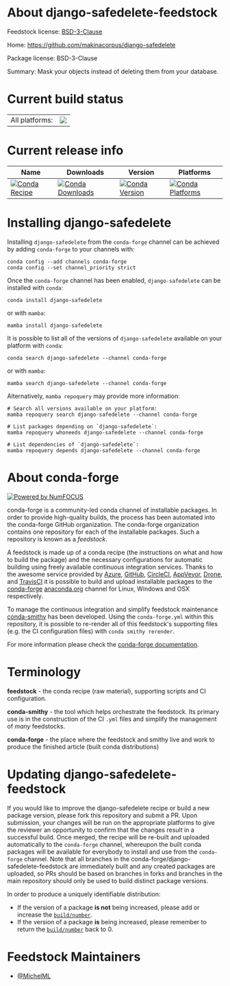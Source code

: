 About django-safedelete-feedstock
=================================

Feedstock license: [BSD-3-Clause](https://github.com/conda-forge/django-safedelete-feedstock/blob/main/LICENSE.txt)

Home: https://github.com/makinacorpus/django-safedelete

Package license: BSD-3-Clause

Summary: Mask your objects instead of deleting them from your database.

Current build status
====================


<table><tr><td>All platforms:</td>
    <td>
      <a href="https://dev.azure.com/conda-forge/feedstock-builds/_build/latest?definitionId=18764&branchName=main">
        <img src="https://dev.azure.com/conda-forge/feedstock-builds/_apis/build/status/django-safedelete-feedstock?branchName=main">
      </a>
    </td>
  </tr>
</table>

Current release info
====================

| Name | Downloads | Version | Platforms |
| --- | --- | --- | --- |
| [![Conda Recipe](https://img.shields.io/badge/recipe-django--safedelete-green.svg)](https://anaconda.org/conda-forge/django-safedelete) | [![Conda Downloads](https://img.shields.io/conda/dn/conda-forge/django-safedelete.svg)](https://anaconda.org/conda-forge/django-safedelete) | [![Conda Version](https://img.shields.io/conda/vn/conda-forge/django-safedelete.svg)](https://anaconda.org/conda-forge/django-safedelete) | [![Conda Platforms](https://img.shields.io/conda/pn/conda-forge/django-safedelete.svg)](https://anaconda.org/conda-forge/django-safedelete) |

Installing django-safedelete
============================

Installing `django-safedelete` from the `conda-forge` channel can be achieved by adding `conda-forge` to your channels with:

```
conda config --add channels conda-forge
conda config --set channel_priority strict
```

Once the `conda-forge` channel has been enabled, `django-safedelete` can be installed with `conda`:

```
conda install django-safedelete
```

or with `mamba`:

```
mamba install django-safedelete
```

It is possible to list all of the versions of `django-safedelete` available on your platform with `conda`:

```
conda search django-safedelete --channel conda-forge
```

or with `mamba`:

```
mamba search django-safedelete --channel conda-forge
```

Alternatively, `mamba repoquery` may provide more information:

```
# Search all versions available on your platform:
mamba repoquery search django-safedelete --channel conda-forge

# List packages depending on `django-safedelete`:
mamba repoquery whoneeds django-safedelete --channel conda-forge

# List dependencies of `django-safedelete`:
mamba repoquery depends django-safedelete --channel conda-forge
```


About conda-forge
=================

[![Powered by
NumFOCUS](https://img.shields.io/badge/powered%20by-NumFOCUS-orange.svg?style=flat&colorA=E1523D&colorB=007D8A)](https://numfocus.org)

conda-forge is a community-led conda channel of installable packages.
In order to provide high-quality builds, the process has been automated into the
conda-forge GitHub organization. The conda-forge organization contains one repository
for each of the installable packages. Such a repository is known as a *feedstock*.

A feedstock is made up of a conda recipe (the instructions on what and how to build
the package) and the necessary configurations for automatic building using freely
available continuous integration services. Thanks to the awesome service provided by
[Azure](https://azure.microsoft.com/en-us/services/devops/), [GitHub](https://github.com/),
[CircleCI](https://circleci.com/), [AppVeyor](https://www.appveyor.com/),
[Drone](https://cloud.drone.io/welcome), and [TravisCI](https://travis-ci.com/)
it is possible to build and upload installable packages to the
[conda-forge](https://anaconda.org/conda-forge) [anaconda.org](https://anaconda.org/)
channel for Linux, Windows and OSX respectively.

To manage the continuous integration and simplify feedstock maintenance
[conda-smithy](https://github.com/conda-forge/conda-smithy) has been developed.
Using the ``conda-forge.yml`` within this repository, it is possible to re-render all of
this feedstock's supporting files (e.g. the CI configuration files) with ``conda smithy rerender``.

For more information please check the [conda-forge documentation](https://conda-forge.org/docs/).

Terminology
===========

**feedstock** - the conda recipe (raw material), supporting scripts and CI configuration.

**conda-smithy** - the tool which helps orchestrate the feedstock.
                   Its primary use is in the construction of the CI ``.yml`` files
                   and simplify the management of *many* feedstocks.

**conda-forge** - the place where the feedstock and smithy live and work to
                  produce the finished article (built conda distributions)


Updating django-safedelete-feedstock
====================================

If you would like to improve the django-safedelete recipe or build a new
package version, please fork this repository and submit a PR. Upon submission,
your changes will be run on the appropriate platforms to give the reviewer an
opportunity to confirm that the changes result in a successful build. Once
merged, the recipe will be re-built and uploaded automatically to the
`conda-forge` channel, whereupon the built conda packages will be available for
everybody to install and use from the `conda-forge` channel.
Note that all branches in the conda-forge/django-safedelete-feedstock are
immediately built and any created packages are uploaded, so PRs should be based
on branches in forks and branches in the main repository should only be used to
build distinct package versions.

In order to produce a uniquely identifiable distribution:
 * If the version of a package **is not** being increased, please add or increase
   the [``build/number``](https://docs.conda.io/projects/conda-build/en/latest/resources/define-metadata.html#build-number-and-string).
 * If the version of a package **is** being increased, please remember to return
   the [``build/number``](https://docs.conda.io/projects/conda-build/en/latest/resources/define-metadata.html#build-number-and-string)
   back to 0.

Feedstock Maintainers
=====================

* [@MichelML](https://github.com/MichelML/)

